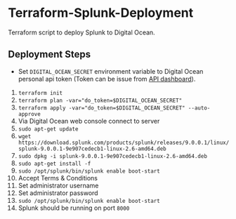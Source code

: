# Terraform-Splunk-Deployment
Terraform script to deploy Splunk to Digital Ocean.

## Deployment Steps
- Set `DIGITAL_OCEAN_SECRET` environment variable to Digital Ocean personal api token (Token can be issue from [API dashboard](https://cloud.digitalocean.com/account/api/tokens)).

1. `terraform init`
2. `terraform plan -var="do_token=$DIGITAL_OCEAN_SECRET"`
3. `terraform apply -var="do_token=$DIGITAL_OCEAN_SECRET" --auto-approve`
4. Via Digital Ocean web console connect to server
5. `sudo apt-get update`
6. `wget https://download.splunk.com/products/splunk/releases/9.0.0.1/linux/splunk-9.0.0.1-9e907cedecb1-linux-2.6-amd64.deb`
7. `sudo dpkg -i splunk-9.0.0.1-9e907cedecb1-linux-2.6-amd64.deb`
8. `sudo apt-get install -f`
9. `sudo /opt/splunk/bin/splunk enable boot-start`
10. Accept Terms & Conditions
11. Set administrator username
12. Set administrator password
13. `sudo /opt/splunk/bin/splunk enable boot-start`
14. Splunk should be running on port `8000`

<!-- EOF -->
